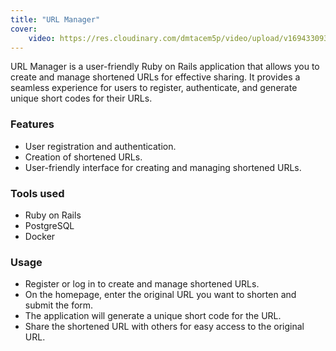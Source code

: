 ```yaml
---
title: "URL Manager"
cover:
    video: https://res.cloudinary.com/dmtacem5p/video/upload/v1694330935/github/ruby-url-manager.webm
---
```



URL Manager is a user-friendly Ruby on Rails application that allows you to create and manage shortened URLs for effective sharing. It provides a seamless experience for users to register, authenticate, and generate unique short codes for their URLs.

### Features

-   User registration and authentication.
-   Creation of shortened URLs.
-   User-friendly interface for creating and managing shortened URLs.

### Tools used

-   Ruby on Rails
-   PostgreSQL
-   Docker

### Usage

-   Register or log in to create and manage shortened URLs.
-   On the homepage, enter the original URL you want to shorten and submit the form.
-   The application will generate a unique short code for the URL.
-   Share the shortened URL with others for easy access to the original URL.
